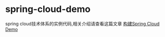 # spring-cloud-demo
 spring cloud技术体系的实例代码,相关介绍请查看这篇文章 [构建Spring Cloud Demo](https://blog.csdn.net/weixin_46628206/article/details/105553575)
